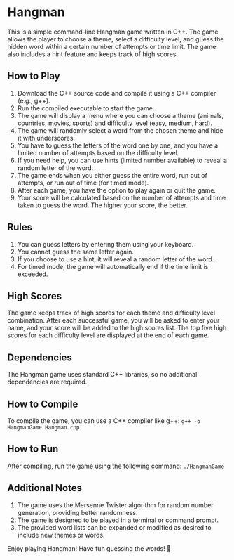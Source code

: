# Hangman

This is a simple command-line Hangman game written in C++. The game allows the player to choose a theme, select a difficulty level, and guess the hidden word within a certain number of attempts or time limit. The game also includes a hint feature and keeps track of high scores.

## How to Play

1. Download the C++ source code and compile it using a C++ compiler (e.g., g++).
2. Run the compiled executable to start the game.
3. The game will display a menu where you can choose a theme (animals, countries, movies, sports) and difficulty level (easy, medium, hard).
4. The game will randomly select a word from the chosen theme and hide it with underscores.
5. You have to guess the letters of the word one by one, and you have a limited number of attempts based on the difficulty level.
6. If you need help, you can use hints (limited number available) to reveal a random letter of the word.
7. The game ends when you either guess the entire word, run out of attempts, or run out of time (for timed mode).
8. After each game, you have the option to play again or quit the game.
9. Your score will be calculated based on the number of attempts and time taken to guess the word. The higher your score, the better.

## Rules

1. You can guess letters by entering them using your keyboard.
2. You cannot guess the same letter again.
3. If you choose to use a hint, it will reveal a random letter of the word.
4. For timed mode, the game will automatically end if the time limit is exceeded.

## High Scores

The game keeps track of high scores for each theme and difficulty level combination. After each successful game, you will be asked to enter your name, and your score will be added to the high scores list. The top five high scores for each difficulty level are displayed at the end of each game.

## Dependencies

The Hangman game uses standard C++ libraries, so no additional dependencies are required.

## How to Compile

To compile the game, you can use a C++ compiler like g++: ```g++ -o HangmanGame Hangman.cpp ```


## How to Run

After compiling, run the game using the following command: ```./HangmanGame ```


## Additional Notes

1. The game uses the Mersenne Twister algorithm for random number generation, providing better randomness.
2. The game is designed to be played in a terminal or command prompt.
3. The provided word lists can be expanded or modified as desired to include new themes or words.

Enjoy playing Hangman! Have fun guessing the words! 🎉



